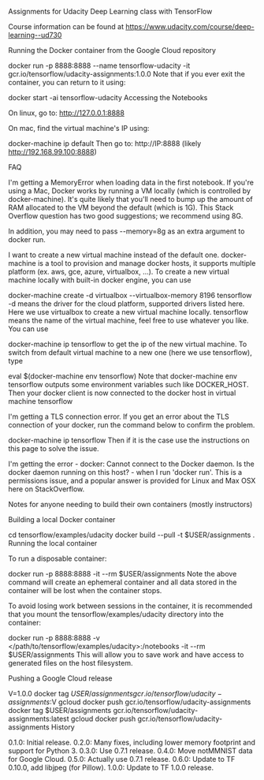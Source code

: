 Assignments for Udacity Deep Learning class with TensorFlow

Course information can be found at https://www.udacity.com/course/deep-learning--ud730

Running the Docker container from the Google Cloud repository

docker run -p 8888:8888 --name tensorflow-udacity -it gcr.io/tensorflow/udacity-assignments:1.0.0
Note that if you ever exit the container, you can return to it using:

docker start -ai tensorflow-udacity
Accessing the Notebooks

On linux, go to: http://127.0.0.1:8888

On mac, find the virtual machine's IP using:

docker-machine ip default
Then go to: http://IP:8888 (likely http://192.168.99.100:8888)

FAQ

I'm getting a MemoryError when loading data in the first notebook.
If you're using a Mac, Docker works by running a VM locally (which is controlled by docker-machine). It's quite likely that you'll need to bump up the amount of RAM allocated to the VM beyond the default (which is 1G). This Stack Overflow question has two good suggestions; we recommend using 8G.

In addition, you may need to pass --memory=8g as an extra argument to docker run.

I want to create a new virtual machine instead of the default one.
docker-machine is a tool to provision and manage docker hosts, it supports multiple platform (ex. aws, gce, azure, virtualbox, ...). To create a new virtual machine locally with built-in docker engine, you can use

docker-machine create -d virtualbox --virtualbox-memory 8196 tensorflow
-d means the driver for the cloud platform, supported drivers listed here. Here we use virtualbox to create a new virtual machine locally. tensorflow means the name of the virtual machine, feel free to use whatever you like. You can use

docker-machine ip tensorflow
to get the ip of the new virtual machine. To switch from default virtual machine to a new one (here we use tensorflow), type

eval $(docker-machine env tensorflow)
Note that docker-machine env tensorflow outputs some environment variables such like DOCKER_HOST. Then your docker client is now connected to the docker host in virtual machine tensorflow

I'm getting a TLS connection error.
If you get an error about the TLS connection of your docker, run the command below to confirm the problem.

docker-machine ip tensorflow
Then if it is the case use the instructions on this page to solve the issue.

I'm getting the error - docker: Cannot connect to the Docker daemon. Is the docker daemon running on this host? - when I run 'docker run'.
This is a permissions issue, and a popular answer is provided for Linux and Max OSX here on StackOverflow.

Notes for anyone needing to build their own containers (mostly instructors)

Building a local Docker container

cd tensorflow/examples/udacity
docker build --pull -t $USER/assignments .
Running the local container

To run a disposable container:

docker run -p 8888:8888 -it --rm $USER/assignments
Note the above command will create an ephemeral container and all data stored in the container will be lost when the container stops.

To avoid losing work between sessions in the container, it is recommended that you mount the tensorflow/examples/udacity directory into the container:

docker run -p 8888:8888 -v </path/to/tensorflow/examples/udacity>:/notebooks -it --rm $USER/assignments
This will allow you to save work and have access to generated files on the host filesystem.

Pushing a Google Cloud release

V=1.0.0
docker tag $USER/assignments gcr.io/tensorflow/udacity-assignments:$V
gcloud docker push gcr.io/tensorflow/udacity-assignments
docker tag $USER/assignments gcr.io/tensorflow/udacity-assignments:latest
gcloud docker push gcr.io/tensorflow/udacity-assignments
History

0.1.0: Initial release.
0.2.0: Many fixes, including lower memory footprint and support for Python 3.
0.3.0: Use 0.7.1 release.
0.4.0: Move notMMNIST data for Google Cloud.
0.5.0: Actually use 0.7.1 release.
0.6.0: Update to TF 0.10.0, add libjpeg (for Pillow).
1.0.0: Update to TF 1.0.0 release.
